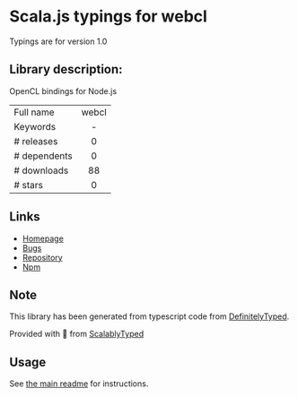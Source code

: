 
# Scala.js typings for webcl

Typings are for version 1.0

## Library description:
OpenCL bindings for Node.js

|                    |                 |
| ------------------ | :-------------: |
| Full name          | webcl |
| Keywords           | - |
| # releases         | 0 |
| # dependents       | 0 |
| # downloads        | 88 |
| # stars            | 0 |

## Links
- [Homepage](https://github.com/fifield/node-webcl#readme)
- [Bugs](https://github.com/fifield/node-webcl/issues)
- [Repository](https://github.com/fifield/node-webcl)
- [Npm](https://www.npmjs.com/package/webcl)
    


## Note
This library has been generated from typescript code from [DefinitelyTyped](https://definitelytyped.org).

Provided with :purple_heart: from [ScalablyTyped](https://github.com/oyvindberg/ScalablyTyped)

## Usage
See [the main readme](../../readme.md) for instructions.



